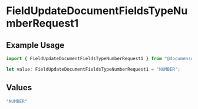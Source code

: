 # FieldUpdateDocumentFieldsTypeNumberRequest1

## Example Usage

```typescript
import { FieldUpdateDocumentFieldsTypeNumberRequest1 } from "@documenso/sdk-typescript/models/operations";

let value: FieldUpdateDocumentFieldsTypeNumberRequest1 = "NUMBER";
```

## Values

```typescript
"NUMBER"
```